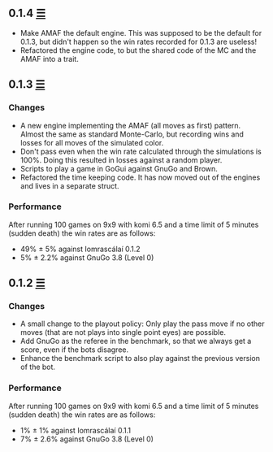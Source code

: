 ## 0.1.4 [☰](https://github.com/ujh/iomrascalai/compare/0.1.3...master)

* Make AMAF the default engine. This was supposed to be the default
  for 0.1.3, but didn't happen so the win rates recorded for 0.1.3 are
  useless!
* Refactored the engine code, to but the shared code of the MC and the
  AMAF into a trait.

## 0.1.3 [☰](https://github.com/ujh/iomrascalai/compare/0.1.2...0.1.3)

### Changes

* A new engine implementing the AMAF (all moves as first) pattern.
  Almost the same as standard Monte-Carlo, but recording wins and
  losses for all moves of the simulated color.
* Don't pass even when the win rate calculated through the simulations
  is 100%. Doing this resulted in losses against a random player.
* Scripts to play a game in GoGui against GnuGo and Brown.
* Refactored the time keeping code. It has now moved out of the
  engines and lives in a separate struct.

### Performance

After running 100 games on 9x9 with komi 6.5 and a time limit of 5
minutes (sudden death) the win rates are as follows:

* 49% ± 5% against Iomrascálaí 0.1.2
* 5% ± 2.2% against GnuGo 3.8 (Level 0)

## 0.1.2 [☰](https://github.com/ujh/iomrascalai/compare/0.1.1...0.1.2)

### Changes

* A small change to the playout policy: Only play the pass move if no
  other moves (that are not plays into single point eyes) are
  possible.
* Add GnuGo as the referee in the benchmark, so that we always get a
  score, even if the bots disagree.
* Enhance the benchmark script to also play against the previous
  version of the bot.

### Performance

After running 100 games on 9x9 with komi 6.5 and a time limit of 5
minutes (sudden death) the win rates are as follows:

* 1% ± 1% against Iomrascálaí 0.1.1
* 7% ± 2.6% against GnuGo 3.8 (Level 0)
